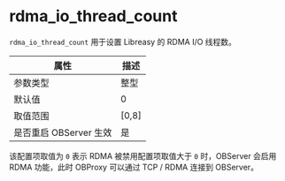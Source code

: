rdma_io_thread_count 
=========================================

`rdma_io_thread_count` 用于设置 Libreasy 的 RDMA I/O 线程数。


|      **属性**      | **描述**  |
|------------------|---------|
| 参数类型             | 整型      |
| 默认值              | 0       |
| 取值范围             | \[0,8\] |
| 是否重启 OBServer 生效 | 是       |



该配置项取值为 `0` 表示 RDMA 被禁用配置项取值大于 `0` 时，OBServer 会启用 RDMA 功能，此时 OBProxy 可以通过 TCP / RDMA 连接到 OBServer。

